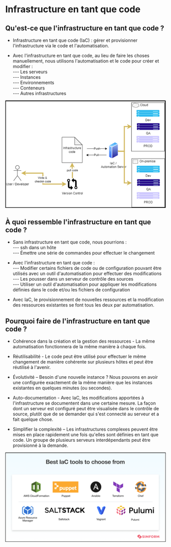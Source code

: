 # Infrastructure en tant que code

## Qu'est-ce que l'infrastructure en tant que code ?

- Infrastructure en tant que code (IaC) : gérer et provisionner l'infrastructure via le code et l'automatisation.

- Avec l'infrastructure en tant que code, au lieu de faire les choses manuellement, nous utilisons l'automatisation et le code pour créer et modifier : <br>
--- Les serveurs <br>
--- Instances <br>
--- Environnements <br>
--- Conteneurs <br>
--- Autres infrastructures

![iac](./images/iac.png)

## À quoi ressemble l'infrastructure en tant que code ?

- Sans infrastructure en tant que code, nous pourrions : <br>
--- ssh dans un hôte <br>
--- Émettre une série de commandes pour effectuer le changement

- Avec l'infrastructure en tant que code : <br>
--- Modifier certains fichiers de code ou de configuration pouvant être utilisés avec un outil d'automatisation pour effectuer des modifications <br>
--- Les pousser dans un serveur de contrôle des sources <br>
--- Utiliser un outil d'automatisation pour appliquer les modifications définies dans le code et/ou les fichiers de configuration

- Avec IaC, le provisionnement de nouvelles ressources et la modification des ressources existantes se font tous les deux par automatisation.

## Pourquoi faire de l'infrastructure en tant que code ?

- Cohérence dans la création et la gestion des ressources - La même automatisation fonctionnera de la même manière à chaque fois.

- Réutilisabilité - Le code peut être utilisé pour effectuer le même changement de manière cohérente sur plusieurs hôtes et peut être réutilisé à l'avenir.

- Évolutivité – Besoin d'une nouvelle instance ? Nous pouvons en avoir une configurée exactement de la même manière que les instances existantes en quelques minutes (ou secondes).

- Auto-documentation - Avec IaC, les modifications apportées à l'infrastructure se documentent dans une certaine mesure. La façon dont un serveur est configuré peut être visualisée dans le contrôle de source, plutôt que de se demander qui s'est connecté au serveur et a fait quelque chose.

- Simplifier la complexité – Les infrastructures complexes peuvent être mises en place rapidement une fois qu'elles sont définies en tant que code. Un groupe de plusieurs serveurs interdépendants peut être provisionné à la demande.

![iac_tools](./images/iac_tools.png)